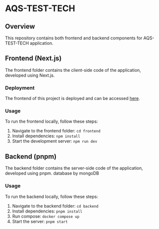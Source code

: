 # AQS-TEST-TECH

## Overview

This repository contains both frontend and backend components for AQS-TEST-TECH application.

## Frontend (Next.js)

The frontend folder contains the client-side code of the application, developed using Next.js.

### Deployment

The frontend of this project is deployed and can be accessed [here](https://aqs-test.vercel.app/).

### Usage

To run the frontend locally, follow these steps:

1. Navigate to the frontend folder: `cd frontend`
2. Install dependencies: `npm install`
3. Start the development server: `npm run dev`

## Backend (pnpm)

The backend folder contains the server-side code of the application, developed using pnpm.
database by mongoDB 

### Usage

To run the backend locally, follow these steps:

1. Navigate to the backend folder: `cd backend`
2. Install dependencies: `pnpm install`
3. Run compose: `docker compose up`
4. Start the server: `pnpm start`

